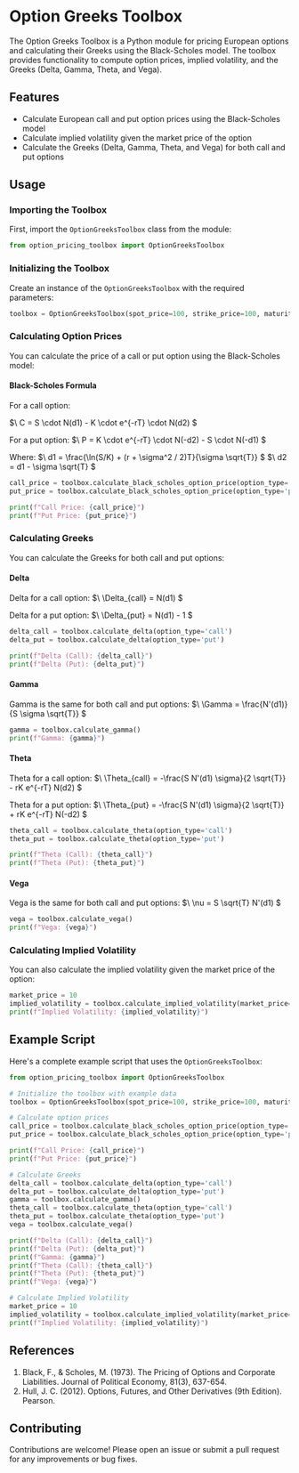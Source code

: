 # Option Greeks Toolbox

The Option Greeks Toolbox is a Python module for pricing European options and calculating their Greeks using the Black-Scholes model. The toolbox provides functionality to compute option prices, implied volatility, and the Greeks (Delta, Gamma, Theta, and Vega).

## Features

- Calculate European call and put option prices using the Black-Scholes model
- Calculate implied volatility given the market price of the option
- Calculate the Greeks (Delta, Gamma, Theta, and Vega) for both call and put options


## Usage

### Importing the Toolbox

First, import the `OptionGreeksToolbox` class from the module:

```python
from option_pricing_toolbox import OptionGreeksToolbox
```

### Initializing the Toolbox

Create an instance of the `OptionGreeksToolbox` with the required parameters:

```python
toolbox = OptionGreeksToolbox(spot_price=100, strike_price=100, maturity=1, volatility=0.2, interest_rate=0.05)
```

### Calculating Option Prices

You can calculate the price of a call or put option using the Black-Scholes model:

#### Black-Scholes Formula

For a call option:

$\  C = S \cdot N(d1) - K \cdot e^{-rT} \cdot N(d2) \$

For a put option:
$\  P = K \cdot e^{-rT} \cdot N(-d2) - S \cdot N(-d1) \$

Where:
$\  d1 = \frac{\ln(S/K) + (r + \sigma^2 / 2)T}{\sigma \sqrt{T}} \$
$\  d2 = d1 - \sigma \sqrt{T} \$

```python
call_price = toolbox.calculate_black_scholes_option_price(option_type='call')
put_price = toolbox.calculate_black_scholes_option_price(option_type='put')

print(f"Call Price: {call_price}")
print(f"Put Price: {put_price}")
```

### Calculating Greeks

You can calculate the Greeks for both call and put options:

#### Delta

Delta for a call option:
$\  \Delta_{call} = N(d1) \$

Delta for a put option:
$\  \Delta_{put} = N(d1) - 1 \$

```python
delta_call = toolbox.calculate_delta(option_type='call')
delta_put = toolbox.calculate_delta(option_type='put')

print(f"Delta (Call): {delta_call}")
print(f"Delta (Put): {delta_put}")
```

#### Gamma

Gamma is the same for both call and put options:
$\  \Gamma = \frac{N'(d1)}{S \sigma \sqrt{T}} \$

```python
gamma = toolbox.calculate_gamma()
print(f"Gamma: {gamma}")
```

#### Theta

Theta for a call option:
$\  \Theta_{call} = -\frac{S N'(d1) \sigma}{2 \sqrt{T}} - rK e^{-rT} N(d2) \$

Theta for a put option:
$\  \Theta_{put} = -\frac{S N'(d1) \sigma}{2 \sqrt{T}} + rK e^{-rT} N(-d2) \$

```python
theta_call = toolbox.calculate_theta(option_type='call')
theta_put = toolbox.calculate_theta(option_type='put')

print(f"Theta (Call): {theta_call}")
print(f"Theta (Put): {theta_put}")
```

#### Vega

Vega is the same for both call and put options:
$\  \nu = S \sqrt{T} N'(d1) \$

```python
vega = toolbox.calculate_vega()
print(f"Vega: {vega}")
```

### Calculating Implied Volatility

You can also calculate the implied volatility given the market price of the option:

```python
market_price = 10
implied_volatility = toolbox.calculate_implied_volatility(market_price=market_price, option_type='call')
print(f"Implied Volatility: {implied_volatility}")
```

## Example Script

Here's a complete example script that uses the `OptionGreeksToolbox`:

```python
from option_pricing_toolbox import OptionGreeksToolbox

# Initialize the toolbox with example data
toolbox = OptionGreeksToolbox(spot_price=100, strike_price=100, maturity=1, volatility=0.2, interest_rate=0.05)

# Calculate option prices
call_price = toolbox.calculate_black_scholes_option_price(option_type='call')
put_price = toolbox.calculate_black_scholes_option_price(option_type='put')

print(f"Call Price: {call_price}")
print(f"Put Price: {put_price}")

# Calculate Greeks
delta_call = toolbox.calculate_delta(option_type='call')
delta_put = toolbox.calculate_delta(option_type='put')
gamma = toolbox.calculate_gamma()
theta_call = toolbox.calculate_theta(option_type='call')
theta_put = toolbox.calculate_theta(option_type='put')
vega = toolbox.calculate_vega()

print(f"Delta (Call): {delta_call}")
print(f"Delta (Put): {delta_put}")
print(f"Gamma: {gamma}")
print(f"Theta (Call): {theta_call}")
print(f"Theta (Put): {theta_put}")
print(f"Vega: {vega}")

# Calculate Implied Volatility
market_price = 10
implied_volatility = toolbox.calculate_implied_volatility(market_price=market_price, option_type='call')
print(f"Implied Volatility: {implied_volatility}")
```

## References

1. Black, F., & Scholes, M. (1973). The Pricing of Options and Corporate Liabilities. Journal of Political Economy, 81(3), 637-654.
2. Hull, J. C. (2012). Options, Futures, and Other Derivatives (9th Edition). Pearson.

## Contributing

Contributions are welcome! Please open an issue or submit a pull request for any improvements or bug fixes.

